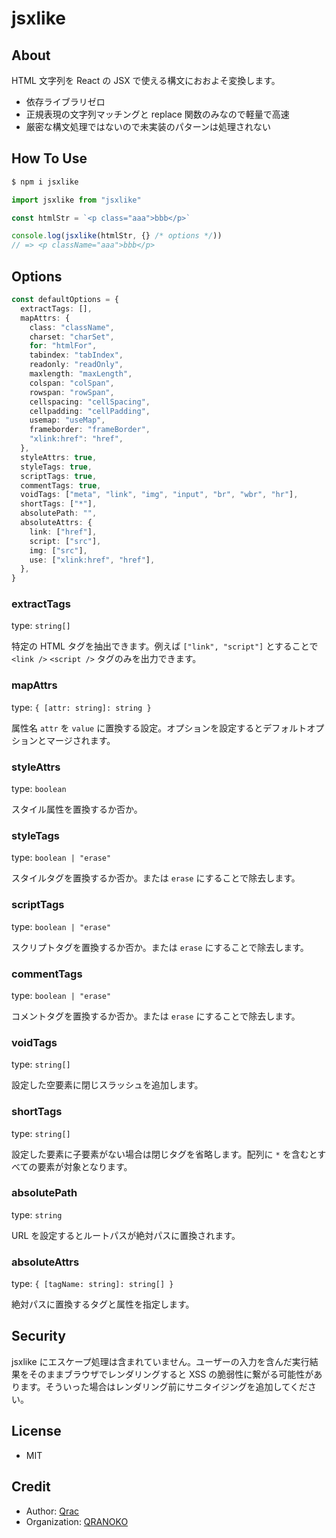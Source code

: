 # jsxlike

## About

HTML 文字列を React の JSX で使える構文におおよそ変換します。

- 依存ライブラリゼロ
- 正規表現の文字列マッチングと replace 関数のみなので軽量で高速
- 厳密な構文処理ではないので未実装のパターンは処理されない

## How To Use

```sh
$ npm i jsxlike
```

```js
import jsxlike from "jsxlike"

const htmlStr = `<p class="aaa">bbb</p>`

console.log(jsxlike(htmlStr, {} /* options */))
// => <p className="aaa">bbb</p>
```

## Options

```ts
const defaultOptions = {
  extractTags: [],
  mapAttrs: {
    class: "className",
    charset: "charSet",
    for: "htmlFor",
    tabindex: "tabIndex",
    readonly: "readOnly",
    maxlength: "maxLength",
    colspan: "colSpan",
    rowspan: "rowSpan",
    cellspacing: "cellSpacing",
    cellpadding: "cellPadding",
    usemap: "useMap",
    frameborder: "frameBorder",
    "xlink:href": "href",
  },
  styleAttrs: true,
  styleTags: true,
  scriptTags: true,
  commentTags: true,
  voidTags: ["meta", "link", "img", "input", "br", "wbr", "hr"],
  shortTags: ["*"],
  absolutePath: "",
  absoluteAttrs: {
    link: ["href"],
    script: ["src"],
    img: ["src"],
    use: ["xlink:href", "href"],
  },
}
```

### extractTags

type: `string[]`

特定の HTML タグを抽出できます。例えば `["link", "script"]` とすることで `<link />` `<script />` タグのみを出力できます。

### mapAttrs

type: `{ [attr: string]: string }`

属性名 `attr` を `value` に置換する設定。オプションを設定するとデフォルトオプションとマージされます。

### styleAttrs

type: `boolean`

スタイル属性を置換するか否か。

### styleTags

type: `boolean | "erase"`

スタイルタグを置換するか否か。または `erase` にすることで除去します。

### scriptTags

type: `boolean | "erase"`

スクリプトタグを置換するか否か。または `erase` にすることで除去します。

### commentTags

type: `boolean | "erase"`

コメントタグを置換するか否か。または `erase` にすることで除去します。

### voidTags

type: `string[]`

設定した空要素に閉じスラッシュを追加します。

### shortTags

type: `string[]`

設定した要素に子要素がない場合は閉じタグを省略します。配列に `*` を含むとすべての要素が対象となります。

### absolutePath

type: `string`

URL を設定するとルートパスが絶対パスに置換されます。

### absoluteAttrs

type: `{ [tagName: string]: string[] }`

絶対パスに置換するタグと属性を指定します。

## Security

jsxlike にエスケープ処理は含まれていません。ユーザーの入力を含んだ実行結果をそのままブラウザでレンダリングすると XSS の脆弱性に繋がる可能性があります。そういった場合はレンダリング前にサニタイジングを追加してください。

## License

- MIT

## Credit

- Author: [Qrac](https://qrac.jp)
- Organization: [QRANOKO](https://qranoko.jp)
